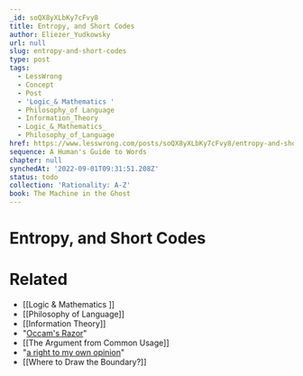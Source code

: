 ```yaml
---
_id: soQX8yXLbKy7cFvy8
title: Entropy, and Short Codes
author: Eliezer_Yudkowsky
url: null
slug: entropy-and-short-codes
type: post
tags:
  - LessWrong
  - Concept
  - Post
  - 'Logic_& Mathematics '
  - Philosophy_of Language
  - Information_Theory
  - Logic_&_Mathematics_
  - Philosophy_of_Language
href: https://www.lesswrong.com/posts/soQX8yXLbKy7cFvy8/entropy-and-short-codes
sequence: A Human's Guide to Words
chapter: null
synchedAt: '2022-09-01T09:31:51.208Z'
status: todo
collection: 'Rationality: A-Z'
book: The Machine in the Ghost
---
```


# Entropy, and Short Codes


# Related

- [[Logic & Mathematics ]]
- [[Philosophy of Language]]
- [[Information Theory]]
- "[Occam's Razor](/lw/jp/occams_razor/)"
- [[The Argument from Common Usage]]
- "[a right to my own opinion](http://www.overcomingbias.com/2006/12/you_are_never_e.html)"
- [[Where to Draw the Boundary?]]